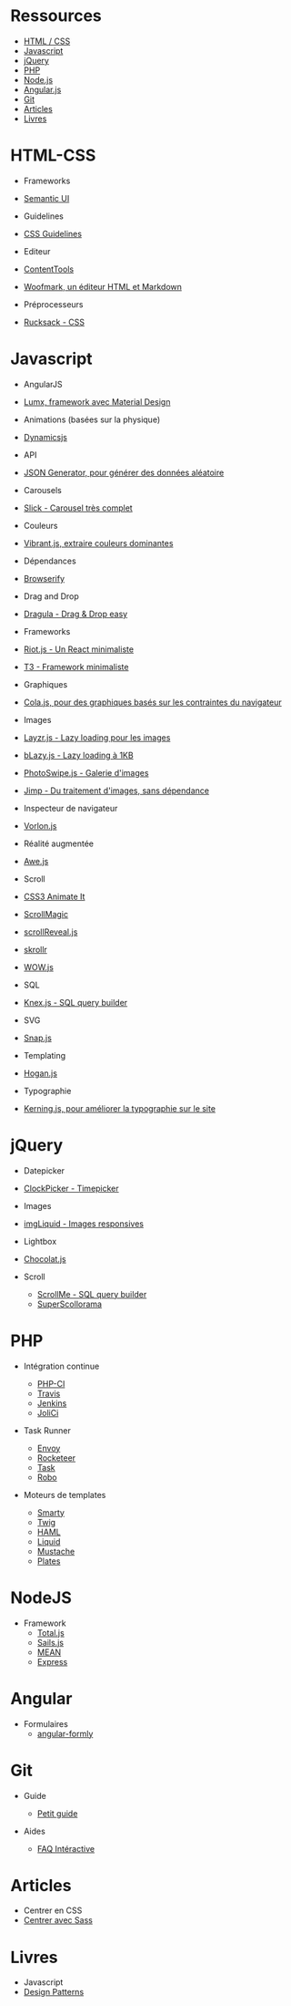 # Ressources

* [HTML / CSS](#html-css)
* [Javascript](#javascript)
* [jQuery](#jquery)
* [PHP](#php)
* [Node.js](#nodejs)
* [Angular.js](#angularjs)
* [Git](#git)
* [Articles](#articles)
* [Livres](#livres)


HTML-CSS
==========

* Frameworks
 * [Semantic UI](http://semantic-ui.com/)

* Guidelines
 * [CSS Guidelines](http://cssguidelin.es/)

* Editeur
 * [ContentTools](https://github.com/GetmeUK/ContentTools)
 * [Woofmark, un éditeur HTML et Markdown](http://bevacqua.github.io/woofmark/)

* Préprocesseurs
 * [Rucksack - CSS](http://simplaio.github.io/rucksack/)

Javascript
==========

* AngularJS
 * [Lumx, framework avec Material Design](http://ui.lumapps.com/)

* Animations (basées sur la physique)
 * [Dynamicsjs](http://dynamicsjs.com/)

* API
 * [JSON Generator, pour générer des données aléatoire](http://www.json-generator.com/)

* Carousels
 * [Slick - Carousel très complet](https://github.com/kenwheeler/slick/)

* Couleurs
 * [Vibrant.js, extraire couleurs dominantes](https://jariz.github.io/vibrant.js)

* Dépendances
 * [Browserify](http://browserify.org/)

* Drag and Drop
 * [Dragula - Drag & Drop easy](http://bevacqua.github.io/dragula/)

* Frameworks
 * [Riot.js - Un React minimaliste](http://riotjs.com/)
 * [T3 - Framework minimaliste](http://t3js.org/)

* Graphiques
 * [Cola.js, pour des graphiques basés sur les contraintes du navigateur](http://marvl.infotech.monash.edu/webcola/) 

* Images
 * [Layzr.js - Lazy loading pour les images](http://callmecavs.github.io/layzr.js/)
 * [bLazy.js - Lazy loading à 1KB](https://github.com/dinbror/blazy/)
 * [PhotoSwipe.js - Galerie d'images](https://github.com/dimsemenov/PhotoSwipe)
 * [Jimp - Du traitement d'images, sans dépendance](https://github.com/oliver-moran/jimp)

* Inspecteur de navigateur
 * [Vorlon.js](http://vorlonjs.com/) 

* Réalité augmentée
 * [Awe.js](https://github.com/buildar/awe.js/tree/master)

* Scroll
 * [CSS3 Animate It](http://jackonthe.net/css3animateit/)
 * [ScrollMagic](http://janpaepke.github.io/ScrollMagic/)
 * [scrollReveal.js](http://scrollrevealjs.org/)
 * [skrollr](http://prinzhorn.github.io/skrollr/)
 * [WOW.js](http://mynameismatthieu.com/WOW/)

* SQL
 * [Knex.js - SQL query builder](http://knexjs.org/)

* SVG
 * [Snap.js](http://snapsvg.io/)

* Templating
 * [Hogan.js](http://twitter.github.io/hogan.js/) 

* Typographie
 * [Kerning.js, pour améliorer la typographie sur le site](http://kerningjs.com/)

jQuery
======

* Datepicker
 * [ClockPicker - Timepicker](http://weareoutman.github.io/clockpicker/)

* Images
 * [imgLiquid - Images responsives](https://dl.dropboxusercontent.com/u/6983010/wserv/imgLiquid/examples/imgLiquid.html)

* Lightbox
 * [Chocolat.js](http://chocolat.insipi.de/)

* Scroll
  * [ScrollMe - SQL query builder](http://scrollme.nckprsn.com/)
  * [SuperScollorama](http://johnpolacek.github.io/superscrollorama/)

PHP
===

* Intégration continue
  * [PHP-CI](https://www.phptesting.org/)
  * [Travis](https://travis-ci.org/)
  * [Jenkins](https://jenkins-ci.org/)
  * [JoliCi](https://github.com/jolicode/JoliCi)

* Task Runner
  * [Envoy](https://www.phptesting.org/)
  * [Rocketeer](http://rocketeer.autopergamene.eu/)
  * [Task](http://taskphp.github.io/)
  * [Robo](http://robo.li/)

* Moteurs de templates
  * [Smarty](http://www.smarty.net/)
  * [Twig](http://twig.sensiolabs.org/)
  * [HAML](https://github.com/arnaud-lb/MtHaml)
  * [Liquid](https://github.com/harrydeluxe/php-liquid)
  * [Mustache](http://mustache.github.io/)
  * [Plates](http://platesphp.com/)
  
NodeJS
=======

* Framework
  * [Total.js](https://www.totaljs.com/)
  * [Sails.js](http://sailsjs.org/)
  * [MEAN](http://mean.io/)
  * [Express](http://expressjs.com/)

Angular
=======

* Formulaires
  * [angular-formly](http://angular-formly.com/#/)

Git
===

* Guide
  * [Petit guide](http://rogerdudler.github.io/git-guide/index.fr.html)

* Aides
  * [FAQ Intéractive](http://ricardofilipe.com/projects/firstaidgit/)

Articles
========

* Centrer en CSS
 * [Centrer avec Sass](http://www.sitepoint.com/centering-with-sass/)

Livres
======

* Javascript
 * [Design Patterns](http://addyosmani.com/resources/essentialjsdesignpatterns/book/)
